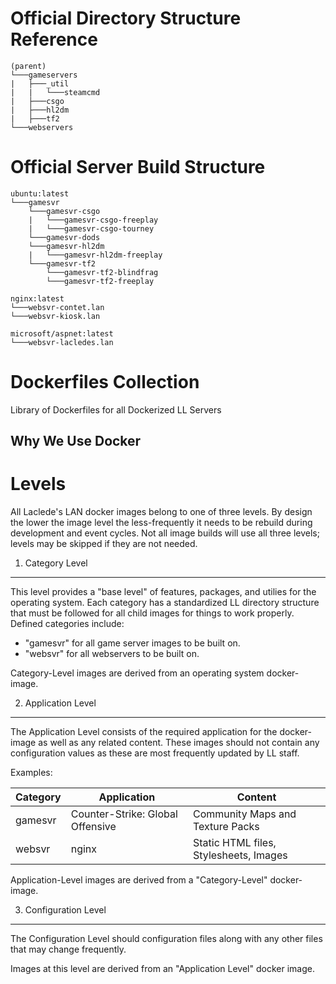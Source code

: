 Official Directory Structure Reference 
======================================
```
(parent)
└───gameservers
|   ├───_util
|   |   └───steamcmd
|   ├───csgo
|   ├───hl2dm
|   ├───tf2
└───webservers
```

Official Server Build Structure
===============================
```
ubuntu:latest
└───gamesvr
    └───gamesvr-csgo
    |   └───gamesvr-csgo-freeplay
    |   └───gamesvr-csgo-tourney
    └───gamesvr-dods    
    └───gamesvr-hl2dm
    |   └───gamesvr-hl2dm-freeplay
    └───gamesvr-tf2
        └───gamesvr-tf2-blindfrag
        └───gamesvr-tf2-freeplay

nginx:latest
└───websvr-contet.lan
└───websvr-kiosk.lan

microsoft/aspnet:latest
└───websvr-lacledes.lan
```





Dockerfiles Collection
======================
Library of Dockerfiles for all Dockerized LL Servers

Why We Use Docker
-----------------

Levels
======
All Laclede's LAN docker images belong to one of three levels.  By design the lower the image level the less-frequently it needs to be rebuild during development and event cycles.  Not all image builds will use all three levels; levels may be skipped if they are not needed.

1. Category Level
-----------------
This level provides a "base level" of features, packages, and utilies for the operating system.  Each category has a standardized LL directory structure that must be followed for all child images for things to work properly. Defined categories include:

* "gamesvr" for all game server images to be built on.
* "websvr" for all webservers to be built on.

Category-Level images are derived from an operating system docker-image.

2. Application Level
---------------------
The Application Level consists of the required application for the docker-image as well as any related content. These images should not contain any configuration values as these are most frequently updated by LL staff.

Examples:

| Category | Application                      | Content                                |
|----------|----------------------------------|----------------------------------------|
| gamesvr  | Counter-Strike: Global Offensive | Community Maps and Texture Packs       |
| websvr   | nginx                            | Static HTML files, Stylesheets, Images |

Application-Level images are derived from a "Category-Level" docker-image.

3. Configuration Level
----------------------
The Configuration Level should configuration files along with any other files that may change frequently.



Images at this level are derived from an "Application Level" docker image.




